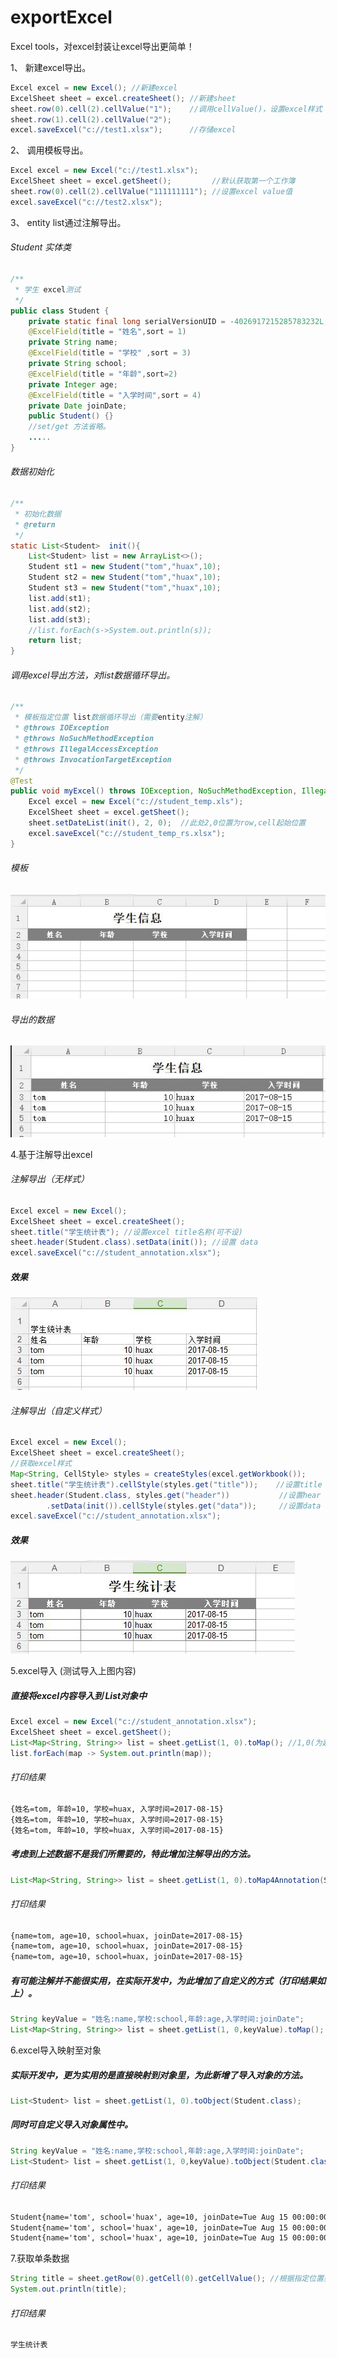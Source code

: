 # exportExcel
Excel tools，对excel封装让excel导出更简单！

 1、 新建excel导出。

``` java
Excel excel = new Excel(); //新建excel
ExcelSheet sheet = excel.createSheet(); //新建sheet
sheet.row(0).cell(2).cellValue("1");    //调用cellValue()，设置excel样式
sheet.row(1).cell(2).cellValue("2");
excel.saveExcel("c://test1.xlsx");      //存储excel
```

 2、 调用模板导出。

``` java
Excel excel = new Excel("c://test1.xlsx");
ExcelSheet sheet = excel.getSheet();         //默认获取第一个工作簿
sheet.row(0).cell(2).cellValue("111111111"); //设置excel value值
excel.saveExcel("c://test2.xlsx");
```

3、 entity list通过注解导出。

###### Student 实体类
``` java
/**
 * 学生 excel测试
 */
public class Student {
    private static final long serialVersionUID = -4026917215285783232L;
    @ExcelField(title = "姓名",sort = 1)
    private String name;
    @ExcelField(title = "学校" ,sort = 3)
    private String school;
    @ExcelField(title = "年龄",sort=2)
    private Integer age;
    @ExcelField(title = "入学时间",sort = 4)
    private Date joinDate;
    public Student() {}
    //set/get 方法省略。
    .....
}
``` 
###### 数据初始化
``` java
/**
 * 初始化数据
 * @return
 */
static List<Student>  init(){
    List<Student> list = new ArrayList<>();
    Student st1 = new Student("tom","huax",10);
    Student st2 = new Student("tom","huax",10);
    Student st3 = new Student("tom","huax",10);
    list.add(st1);
    list.add(st2);
    list.add(st3);
    //list.forEach(s->System.out.println(s));
    return list;
}
```
###### 调用excel导出方法，对list数据循环导出。
``` java
/**
 * 模板指定位置 list数据循环导出（需要entity注解）
 * @throws IOException
 * @throws NoSuchMethodException
 * @throws IllegalAccessException
 * @throws InvocationTargetException
 */
@Test
public void myExcel() throws IOException, NoSuchMethodException, IllegalAccessException, InvocationTargetException {
    Excel excel = new Excel("c://student_temp.xls");
    ExcelSheet sheet = excel.getSheet();
    sheet.setDateList(init(), 2, 0);  //此处2,0位置为row,cell起始位置
    excel.saveExcel("c://student_temp_rs.xlsx");
}
``` 
###### 模板
![image](./image/student_temp.jpg)
###### 导出的数据
![image](./image/student_temp_rs.jpg)

4.基于注解导出excel
###### 注解导出（无样式）
``` java
Excel excel = new Excel();
ExcelSheet sheet = excel.createSheet();
sheet.title("学生统计表"); //设置excel title名称(可不设)
sheet.header(Student.class).setData(init()); //设置 data
excel.saveExcel("c://student_annotation.xlsx");
``` 
##### 效果
![image](./image/test001.jpg)

###### 注解导出（自定义样式）
``` java
Excel excel = new Excel();
ExcelSheet sheet = excel.createSheet();
//获取excel样式
Map<String, CellStyle> styles = createStyles(excel.getWorkbook());
sheet.title("学生统计表").cellStyle(styles.get("title"));    //设置title 以及样式
sheet.header(Student.class, styles.get("header"))           //设置hear 以及样式
        .setData(init()).cellStyle(styles.get("data"));     //设置data 样式
excel.saveExcel("c://student_annotation.xlsx");
``` 
##### 效果
![image](./image/test002.jpg)


5.excel导入 (测试导入上图内容)
##### 直接将excel内容导入到 List对象中
``` java
Excel excel = new Excel("c://student_annotation.xlsx");
ExcelSheet sheet = excel.getSheet();
List<Map<String, String>> list = sheet.getList(1, 0).toMap(); //1,0(为起始位置，从header开始算起)核心方法
list.forEach(map -> System.out.println(map));
```
###### 打印结果
```html 
{姓名=tom, 年龄=10, 学校=huax, 入学时间=2017-08-15}
{姓名=tom, 年龄=10, 学校=huax, 入学时间=2017-08-15}
{姓名=tom, 年龄=10, 学校=huax, 入学时间=2017-08-15}
```
##### 考虑到上述数据不是我们所需要的，特此增加注解导出的方法。
``` java
List<Map<String, String>> list = sheet.getList(1, 0).toMap4Annotation(Student.class); 
```
###### 打印结果
```html 
{name=tom, age=10, school=huax, joinDate=2017-08-15}
{name=tom, age=10, school=huax, joinDate=2017-08-15}
{name=tom, age=10, school=huax, joinDate=2017-08-15}
```
##### 有可能注解并不能很实用，在实际开发中，为此增加了自定义的方式（打印结果如上）。
``` java
String keyValue = "姓名:name,学校:school,年龄:age,入学时间:joinDate";
List<Map<String, String>> list = sheet.getList(1, 0,keyValue).toMap();
```

6.excel导入映射至对象 
##### 实际开发中，更为实用的是直接映射到对象里，为此新增了导入对象的方法。
``` java
List<Student> list = sheet.getList(1, 0).toObject(Student.class);
```
##### 同时可自定义导入对象属性中。
``` java
String keyValue = "姓名:name,学校:school,年龄:age,入学时间:joinDate";
List<Student> list = sheet.getList(1, 0,keyValue).toObject(Student.class);
```
###### 打印结果
```html 
Student{name='tom', school='huax', age=10, joinDate=Tue Aug 15 00:00:00 CST 2017}
Student{name='tom', school='huax', age=10, joinDate=Tue Aug 15 00:00:00 CST 2017}
Student{name='tom', school='huax', age=10, joinDate=Tue Aug 15 00:00:00 CST 2017}
```

7.获取单条数据
``` java
String title = sheet.getRow(0).getCell(0).getCellValue(); //根据指定位置获取数据，统一为String
System.out.println(title);
```
###### 打印结果
```html 
学生统计表
```